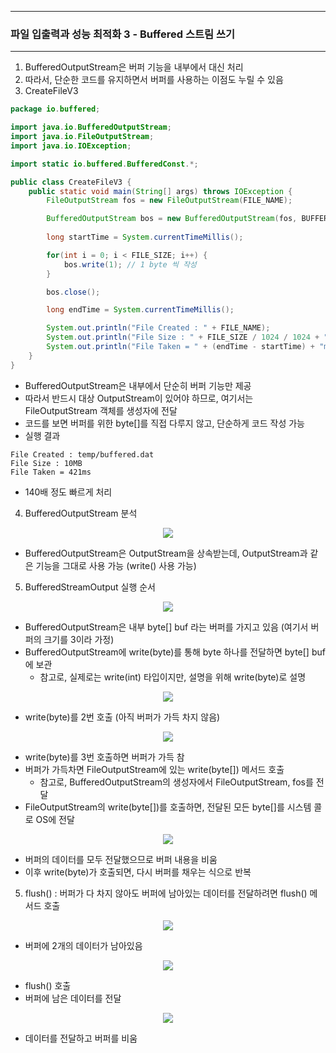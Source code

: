 -----
### 파일 입출력과 성능 최적화 3 - Buffered 스트림 쓰기
-----
1. BufferedOutputStream은 버퍼 기능을 내부에서 대신 처리
2. 따라서, 단순한 코드를 유지하면서 버퍼를 사용하는 이점도 누릴 수 있음
3. CreateFileV3
```java
package io.buffered;

import java.io.BufferedOutputStream;
import java.io.FileOutputStream;
import java.io.IOException;

import static io.buffered.BufferedConst.*;

public class CreateFileV3 {
    public static void main(String[] args) throws IOException {
        FileOutputStream fos = new FileOutputStream(FILE_NAME);

        BufferedOutputStream bos = new BufferedOutputStream(fos, BUFFER_SIZE);// BufferedOutputStream(OutputStream, BUFFER_SIZE)
        
        long startTime = System.currentTimeMillis();

        for(int i = 0; i < FILE_SIZE; i++) {
            bos.write(1); // 1 byte 씩 작성
        }

        bos.close();

        long endTime = System.currentTimeMillis();

        System.out.println("File Created : " + FILE_NAME);
        System.out.println("File Size : " + FILE_SIZE / 1024 / 1024 + "MB");
        System.out.println("File Taken = " + (endTime - startTime) + "ms");
    }
}
```
  - BufferedOutputStream은 내부에서 단순히 버퍼 기능만 제공
  - 따라서 반드시 대상 OutputStream이 있어야 하므로, 여기서는 FileOutputStream 객체를 생성자에 전달
  - 코드를 보면 버퍼를 위한 byte[]를 직접 다루지 않고, 단순하게 코드 작성 가능
  - 실행 결과
```
File Created : temp/buffered.dat
File Size : 10MB
File Taken = 421ms
```
  - 140배 정도 빠르게 처리

4. BufferedOutputStream 분석
<div align="center">
<img src="https://github.com/user-attachments/assets/b25501d9-12dc-4b6e-9d8a-1423e6f03ced">
</div>

  - BufferedOutputStream은 OutputStream을 상속받는데, OutputStream과 같은 기능을 그대로 사용 가능 (write() 사용 가능)

5. BufferedStreamOutput 실행 순서
<div align="center">
<img src="https://github.com/user-attachments/assets/08152f13-17ba-4390-8721-e04ec9dd2b23">
</div>

  - BufferedOutputStream은 내부 byte[] buf 라는 버퍼를 가지고 있음 (여기서 버퍼의 크기를 3이라 가정)
  - BufferedOutputStream에 write(byte)를 통해 byte 하나를 전달하면 byte[] buf에 보관
    + 참고로, 실제로는 write(int) 타입이지만, 설명을 위해 write(byte)로 설명

<div align="center">
<img src="https://github.com/user-attachments/assets/c8d18f8c-03a5-4218-9449-d566fc7284f3">
</div>

  - write(byte)를 2번 호출 (아직 버퍼가 가득 차지 않음)

<div align="center">
<img src="https://github.com/user-attachments/assets/ab28c006-ff07-4945-87b9-258d79db9021">
</div>

  - write(byte)를 3번 호출하면 버퍼가 가득 참
  - 버퍼가 가득차면 FileOutputStream에 있는 write(byte[]) 메서드 호출
    + 참고로, BufferedOutputStream의 생성자에서 FileOutputStream, fos를 전달
  - FileOutputStream의 write(byte[])를 호출하면, 전달된 모든 byte[]를 시스템 콜로 OS에 전달

<div align="center">
<img src="https://github.com/user-attachments/assets/3fdbd692-4fea-4ec2-a500-80abf163beb2">
</div>

  - 버퍼의 데이터를 모두 전달했으므로 버퍼 내용을 비움
  - 이후 write(byte)가 호출되면, 다시 버퍼를 채우는 식으로 반복

5. flush() : 버퍼가 다 차지 않아도 버퍼에 남아있는 데이터를 전달하려면 flush() 메서드 호출
<div align="center">
<img src="https://github.com/user-attachments/assets/c4e6fdbe-bf72-4320-a466-c1ef72853cf9">
</div>

   - 버퍼에 2개의 데이터가 남아있음

<div align="center">
<img src="https://github.com/user-attachments/assets/32819c27-c935-472a-91d0-5075ccf9893b">
</div>

   - flush() 호출
   - 버퍼에 남은 데이터를 전달

<div align="center">
<img src="https://github.com/user-attachments/assets/01e4b511-b2f7-40b3-b1aa-69d06232e0f9">
</div>

   - 데이터를 전달하고 버퍼를 비움

